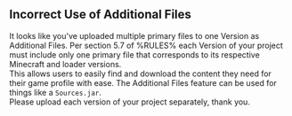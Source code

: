 ## Incorrect Use of Additional Files  
It looks like you've uploaded multiple primary files to one Version as Additional Files. Per section 5.7 of %RULES% each Version of your project must include only one primary file that corresponds to its respective Minecraft and loader versions.  
This allows users to easily find and download the content they need for their game profile with ease. The Additional Files feature can be used for things like a `Sources.jar`.  
Please upload each version of your project separately, thank you.
